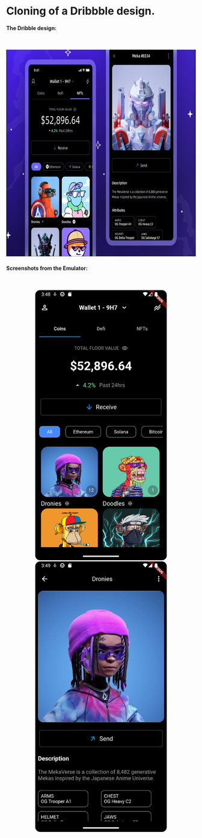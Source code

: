 <h1>Cloning of a Dribbble design. </h1> 
<h4>The Dribble design:</h4> 
<br>
<p align="center">
<img src="assets/images/nft_wallet_dribble_design.png" height="550" title="hover text"> 
 </p>
  
<h4>Screenshots from the Emulator:</h4>
  
<br>
 <p align="center">
  <img src="assets/images/First_page.png" width="350" title="hover text">
  <img src="assets/images/Details_page.png" width="350" alt="accessibility text">
</p>
